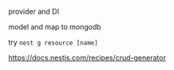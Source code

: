 provider and DI

model and map to mongodb

try `nest g resource [name]`

https://docs.nestjs.com/recipes/crud-generator
